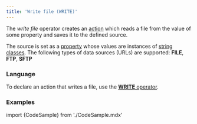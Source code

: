 ```yaml
---
title: 'Write file (WRITE)'
---
```


The *write file* operator creates an [action](Actions.md) which reads a file from the value of some property and saves it to the defined source.

The source is set as a [property](Properties.md) whose values are instances of [string classes](Built-in_classes.md). The following types of data sources (URLs) are supported: **FILE**, **FTP**, **SFTP**

### Language

To declare an action that writes a file, use the [**WRITE** operator](WRITE_operator.md).

### Examples


import {CodeSample} from './CodeSample.mdx'

<CodeSample url="https://documentation.lsfusion.org/sample?file=ActionSample&block=write"/>
